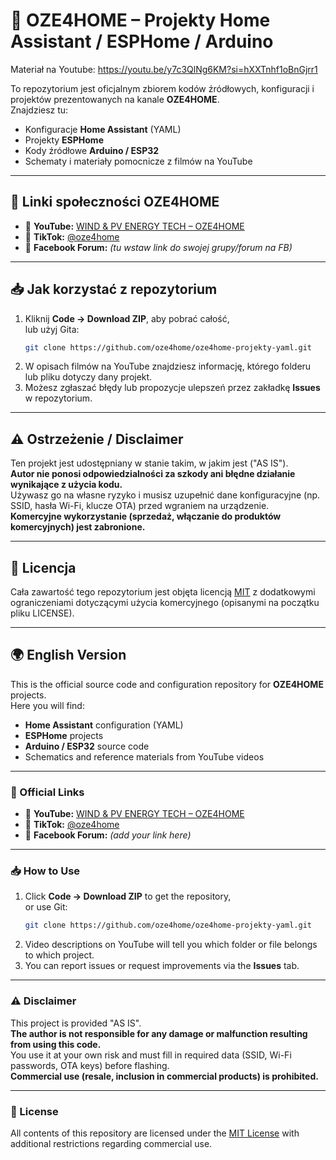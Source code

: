 # 🌱 OZE4HOME – Projekty Home Assistant / ESPHome / Arduino

Materiał na Youtube: https://youtu.be/y7c3QlNg6KM?si=hXXTnhf1oBnGjrr1


To repozytorium jest oficjalnym zbiorem kodów źródłowych, konfiguracji i projektów prezentowanych na kanale **OZE4HOME**.  
Znajdziesz tu:
- Konfiguracje **Home Assistant** (YAML)
- Projekty **ESPHome**
- Kody źródłowe **Arduino / ESP32**
- Schematy i materiały pomocnicze z filmów na YouTube

---

## 🔗 Linki społeczności OZE4HOME
- 🎥 **YouTube:** [WIND & PV ENERGY TECH – OZE4HOME](https://youtube.com/@OZE4HOME)  
- 🎵 **TikTok:** [@oze4home](https://www.tiktok.com/@oze4home)  
- 💬 **Facebook Forum:** *(tu wstaw link do swojej grupy/forum na FB)*

---

## 📥 Jak korzystać z repozytorium
1. Kliknij **Code → Download ZIP**, aby pobrać całość,  
   lub użyj Gita:
   ```bash
   git clone https://github.com/oze4home/oze4home-projekty-yaml.git
   ```
2. W opisach filmów na YouTube znajdziesz informację, którego folderu lub pliku dotyczy dany projekt.  
3. Możesz zgłaszać błędy lub propozycje ulepszeń przez zakładkę **Issues** w repozytorium.

---

## ⚠️ Ostrzeżenie / Disclaimer
Ten projekt jest udostępniany w stanie takim, w jakim jest ("AS IS").  
**Autor nie ponosi odpowiedzialności za szkody ani błędne działanie wynikające z użycia kodu.**  
Używasz go na własne ryzyko i musisz uzupełnić dane konfiguracyjne (np. SSID, hasła Wi-Fi, klucze OTA) przed wgraniem na urządzenie.  
**Komercyjne wykorzystanie (sprzedaż, włączanie do produktów komercyjnych) jest zabronione.**

---

## 📜 Licencja
Cała zawartość tego repozytorium jest objęta licencją [MIT](LICENSE) z dodatkowymi ograniczeniami dotyczącymi użycia komercyjnego (opisanymi na początku pliku LICENSE).

---

## 🌍 English Version

This is the official source code and configuration repository for **OZE4HOME** projects.  
Here you will find:
- **Home Assistant** configuration (YAML)
- **ESPHome** projects
- **Arduino / ESP32** source code
- Schematics and reference materials from YouTube videos

---

### 🔗 Official Links
- 🎥 **YouTube:** [WIND & PV ENERGY TECH – OZE4HOME](https://youtube.com/@OZE4HOME)  
- 🎵 **TikTok:** [@oze4home](https://www.tiktok.com/@oze4home)  
- 💬 **Facebook Forum:** *(add your link here)*

---

### 📥 How to Use
1. Click **Code → Download ZIP** to get the repository,  
   or use Git:
   ```bash
   git clone https://github.com/oze4home/oze4home-projekty-yaml.git
   ```
2. Video descriptions on YouTube will tell you which folder or file belongs to which project.  
3. You can report issues or request improvements via the **Issues** tab.

---

### ⚠️ Disclaimer
This project is provided "AS IS".  
**The author is not responsible for any damage or malfunction resulting from using this code.**  
You use it at your own risk and must fill in required data (SSID, Wi-Fi passwords, OTA keys) before flashing.  
**Commercial use (resale, inclusion in commercial products) is prohibited.**

---

### 📜 License
All contents of this repository are licensed under the [MIT License](LICENSE) with additional restrictions regarding commercial use.
